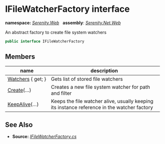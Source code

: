 # IFileWatcherFactory interface
**namespace:** *[Serenity.Web](../README.md#serenity.web-namespace)*   **assembly**: *[Serenity.Net.Web](../README.md)*

An abstract factory to create file system watchers

```csharp
public interface IFileWatcherFactory
```

## Members

| name | description |
| --- | --- |
| [Watchers](IFileWatcherFactory/Watchers.md) { get; } | Gets list of stored file watchers |
| [Create](IFileWatcherFactory/Create.md)(…) | Creates a new file system watcher for path and filter |
| [KeepAlive](IFileWatcherFactory/KeepAlive.md)(…) | Keeps the file watcher alive, usually keeping its instance reference in the watcher factory |

## See Also

* **Source:** *[IFileWatcherFactory.cs](https://github.com/serenity-is/Serenity/blob/master/src/Serenity.Net.Web/Common/IFileWatcherFactory.cs)*